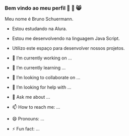 ### Bem vindo ao meu perfil 🚗 🎱 😸
Meu nome é Bruno Schuermann.
- Estou estudando na Alura.
- Estou me desenvolvendo na linguagem Java Script.
- Utilizo este espaço para desenvolver nossos projetos.

- 🔭 I’m currently working on ...
- 🌱 I’m currently learning ...
- 👯 I’m looking to collaborate on ...
- 🤔 I’m looking for help with ...
- 💬 Ask me about ...
- 📫 How to reach me: ...
- 😄 Pronouns: ...
- ⚡ Fun fact: ...

